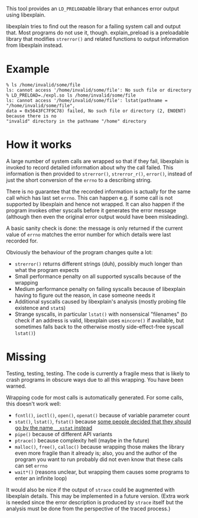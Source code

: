 This tool provides an `LD_PRELOAD`able library that enhances error output using libexplain.

libexplain tries to find out the reason for a failing system call and output that. Most programs do not use it, though. explain_preload is a preloadable library that modifies `strerror()` and related functions to output information from libexplain instead.

# Example
```
% ls /home/invalid/some/file 
ls: cannot access '/home/invalid/some/file': No such file or directory
% LD_PRELOAD=./expl.so ls /home/invalid/some/file  
ls: cannot access '/home/invalid/some/file': lstat(pathname = "/home/invalid/some/file",
data = 0x5643FC7F9C78) failed, No such file or directory (2, ENOENT) because there is no
"invalid" directory in the pathname "/home" directory
```

# How it works

A large number of system calls are wrapped so that if they fail, libexplain is invoked to record detailed information about why the call failed. This information is then provided to `strerror()`, `strerror_r()`, `error()`, instead of just the short conversion of the `errno` to a describing string.

There is no guarantee that the recorded information is actually for the same call which has last set `errno`. This can happen e.g. if some call is not supported by libexplain and hence not wrapped. It can also happen if the program invokes other syscalls before it generates the error message (although then even the original error output would have been misleading).

A basic sanity check is done: the message is only returned if the current value of `errno` matches the error number for which details were last recorded for.

Obviously the behaviour of the program changes quite a lot:
- `strerror()` returns different strings (duh), possibly much longer than what the program expects
- Small performance penalty on all supported syscalls because of the wrapping
- Medium performance penalty on failing syscalls because of libexplain having to figure out the reason, in case someone needs it
- Additional syscalls caused by libexplain's analysis (mostly probing file existence and `stat`s)
- Strange syscalls, in particular `lstat()` with nonsensical "filenames" (to check if an address is valid, libexplain uses `mincore()` if available, but sometimes falls back to the otherwise mostly side-effect-free syscall `lstat()`)

# Missing

Testing, testing, testing. The code is currently a fragile mess that is likely to crash programs in obscure ways due to all this wrapping. You have been warned.

Wrapping code for most calls is automatically generated. For some calls, this doesn't work well:
- `fcntl()`, `ioctl()`, `open()`, `openat()` because of variable parameter count
- `stat()`, `lstat()`, `fstat()` because [some people decided that they should go by the name `__xstat` instead](http://refspecs.linux-foundation.org/LSB_4.0.0/LSB-Core-generic/LSB-Core-generic/baselib---xstat.html)
- `pipe()` because of different API variants
- `ptrace()` because complexity hell (maybe in the future)
- `malloc()`, `free()`, `calloc()` because wrapping those makes the library even more fragile than it already is; also, you and the author of the program you want to run probably did not even know that these calls can set `errno`
- `wait*()` (reasons unclear, but wrapping them causes some programs to enter an infinite loop)

It would also be nice if the output of `strace` could be augmented with libexplain details. This may be implemented in a future version. (Extra work is needed since the error description is produced by `strace` itself but the analysis must be done from the perspective of the traced process.)
